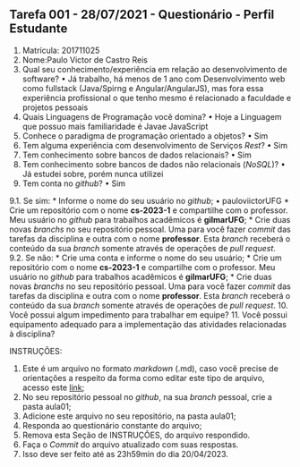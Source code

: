 ## Tarefa 001 - 28/07/2021 - Questionário - Perfil Estudante

1. Matrícula: 201711025
2. Nome:Paulo Victor de Castro Reis
3. Qual seu conhecimento/experiência em relação ao desenvolvimento de software?
  • Já trabalho, há menos de 1 ano com Desenvolvimento web como fullstack (Java/Spirng e Angular/AngularJS), mas fora essa experiência profissional o que tenho mesmo é relacionado a faculdade e projetos pessoais
4. Quais Linguagens de Programação você domina?
  • Hoje a Linguagem que possuo mais familiaridade é Javae JavaScript
5. Conhece o paradigma de programação orientado a objetos?
  • Sim
6. Tem alguma experiência com desenvolvimento de Serviços _Rest_?
  • Sim
7. Tem conhecimento sobre bancos de dados relacionais?
  • Sim
8. Tem conhecimento sobre bancos de dados não relacionais (_NoSQL_)?
  • Já estudei sobre, porém nunca utilizei
9. Tem conta no _github_?
  • Sim

  9.1.  Se sim:
      * Informe o nome do seu usuário no _github_;
        • pauloviictorUFG
      * Crie um repositório com o nome **cs-2023-1** e compartilhe com o professor. Meu usuário no _github_ para trabalhos acadêmicos é **gilmarUFG**;
      * Crie duas novas _branchs_ no seu repositório pessoal. Uma para você fazer _commit_ das tarefas da disciplina e outra com o nome **professor**. Esta _branch_ receberá o conteúdo da sua _branch_ somente através de operações de _pull request_.
      9.2.  Se não:
      *  Crie uma conta e informe o nome do seu usuário;
      *  Crie um repositório com o nome **cs-2023-1** e compartilhe com o professor.  Meu usuário no _github_ para trabalhos acadêmicos é **gilmarUFG**;
      * Crie duas novas _branchs_ no seu repositório pessoal. Uma para você fazer _commit_ das tarefas da disciplina e outra com o nome **professor**. Esta _branch_ receberá o conteúdo da sua _branch_ somente através de operações de _pull request_.
10. Você possui algum impedimento para trabalhar em equipe?
11. Você possui equipamento adequado para a implementação das atividades relacionadas à disciplina?

INSTRUÇÕES:
1. Este é um arquivo no formato _markdown_ (.md), caso você precise de orientações a respeito da forma como editar este tipo de arquivo, acesso este [link](https://guides.github.com/features/mastering-markdown/);
2. No seu repositório pessoal no _github_, na sua _branch_ pessoal, crie a pasta aula01;
3. Adicione este arquivo no seu repositório, na pasta aula01;
4. Responda ao questionário constante do arquivo;
5. Remova esta Seção de INSTRUÇÕES, do arquivo respondido.
6. Faça o _Commit_ do arquivo atualizado com suas respostas.
7. Isso deve ser feito até as 23h59min do dia 20/04/2023.
